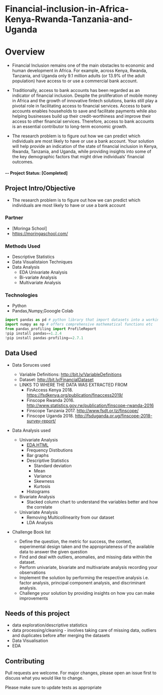 # Financial-inclusion-in-Africa-Kenya-Rwanda-Tanzania-and-Uganda

# Overview 

* Financial Inclusion remains one of the main obstacles to economic and human development in Africa. For example, across Kenya, Rwanda, Tanzania, and Uganda only 9.1 million adults (or 13.9% of the adult population) have access to or use a commercial bank account.

* Traditionally, access to bank accounts has been regarded as an indicator of financial inclusion. Despite the proliferation of mobile money in Africa and the growth of innovative fintech solutions, banks still play a pivotal role in facilitating access to financial services. Access to bank accounts enables households to save and facilitate payments while also helping businesses build up their credit-worthiness and improve their access to other financial services. Therefore, access to bank accounts is an essential contributor to long-term economic growth.

* The research problem is to figure out how we can predict which individuals are most likely to have or use a bank account. Your solution will help provide an indication of the state of financial inclusion in Kenya, Rwanda, Tanzania, and Uganda, while providing insights into some of the key demographic factors that might drive individuals’ financial outcomes.

#### -- Project Status: [Completed]

## Project Intro/Objective
* The research problem is to figure out how we can predict which individuals are most likely to have or use a bank account

### Partner
* [Moringa School]
* https://moringaschool.com/

### Methods Used
* Descriptive Statistics
* Data Visualistaion Techniques
* Data Analysis
   * EDA Univariate Analysis
   * Bi-variate Analysis
   * Multivariate Analysis

### Technologies
* Python
* Pandas,Numpy,Gooogle Colab

```python
import pandas as pd # python library that import datasets into a working env and does so much more such as helping in cleaning datasets etc
import numpy as np # offers comprehensive mathematical functions etc
from pandas_profiling import ProfileReport
!pip install pandas==1.2.4
!pip install pandas-profiling==2.7.1
```

## Data Used
 * Data Soruces used
    * Variable Definitions: http://bit.ly/VariableDefinitions
    * Dataset: http://bit.ly/FinancialDataset
    * LINKS TO WHERE THE DATA WAS EXTRACTED FROM
        * FinAccess Kenya 2018. https://fsdkenya.org/publication/finaccess2019/
        * Finscope Rwanda 2016. http://www.statistics.gov.rw/publication/finscope-rwanda-2016
        * Finscope Tanzania 2017. http://www.fsdt.or.tz/finscope/
        * Finscope Uganda 2018. http://fsduganda.or.ug/finscope-2018-survey-report/
  * Data Analysis used
      * Univariate Analysis 
          * [EDA.HTML](https://github.com/Raphael-Blaize/Financial-inclusion-in-Africa-Kenya-Rwanda-Tanzania-and-Uganda-/blob/main/output%20(1).html)
          * Frequency Distibutions
          * Bar graphs
          * Descriptive Statistics
              * Standard deviation
              * Mean
              * Variance
              * Skewness
              * Kurtosis
          * Histograms
       * Bivariate Analysis
           * Stacked column chart to understand the variables better and how the correlate
       * Univariate Analysis 
           * Removing Multicollinearity from our dataset
           * LDA Analysis
        
  * Challenge Book list
     * Define the question, the metric for success, the context, experimental design taken and the appropriateness of the available data to answer the given question
     * Find and deal with outliers, anomalies, and missing data within the dataset.
     * Perform univariate, bivariate and multivariate analysis recording your observations
     * Implement the solution by performing the respective analysis i.e. factor analysis, principal component analysis, and discriminant analysis.
     * Challenge your solution by providing insights on how you can make improvements
  
## Needs of this project
- data exploration/descriptive statistics
- data processing/cleaning - involves taking care of missing data, outliers and duplicates before after merging the datasets
- Data Visualisation
- EDA 

## Contributing
Pull requests are welcome. For major changes, please open an issue first to discuss what you would like to change.

Please make sure to update tests as appropriate
